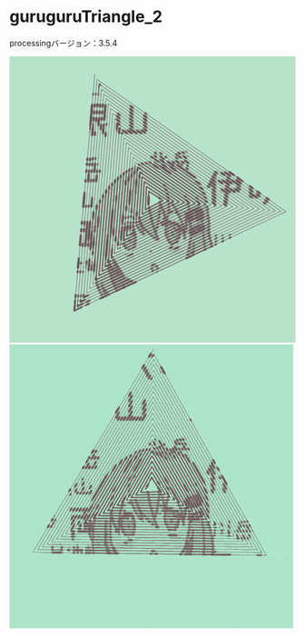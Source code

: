 # guruguruTriangle_2
processingバージョン：3.5.4  

![](https://github.com/yuyurigi/guruguruTriangle_2/blob/main/201101.png)  
![](https://github.com/yuyurigi/guruguruTriangle_2/blob/main/201101.gif)

